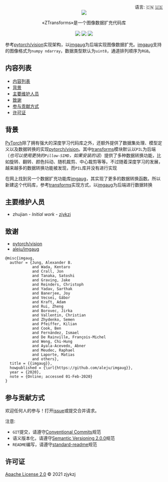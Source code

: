 <div align="right">
  语言:
    🇨🇳
  <a title="英语" href="./README.en.md">🇺🇸</a>
  <!-- <a title="俄语" href="../ru/README.md">🇷🇺</a> -->
</div>

 <div align="center"><a title="" href="https://github.com/ZJCV/ZTransforms.git"><img align="center" src="./imgs/ZTransforms.png"></a></div>

<p align="center">
  «ZTransforms»是一个图像数据扩充代码库
<br>
<br>
  <a href="https://github.com/RichardLitt/standard-readme"><img src="https://img.shields.io/badge/standard--readme-OK-green.svg?style=flat-square"></a>
  <a href="https://conventionalcommits.org"><img src="https://img.shields.io/badge/Conventional%20Commits-1.0.0-yellow.svg"></a>
  <a href="http://commitizen.github.io/cz-cli/"><img src="https://img.shields.io/badge/commitizen-friendly-brightgreen.svg"></a>
</p>

参考[pytorch/vision](https://github.com/pytorch/vision/)实现架构，以[imgaug](https://github.com/aleju/imgaug)为后端实现图像数据扩充。[imgaug](https://github.com/aleju/imgaug)支持的图像格式为`numpy ndarray`，数据类型默认为`uint8`，通道排列顺序为`RGB`。

## 内容列表

- [内容列表](#内容列表)
- [背景](#背景)
- [主要维护人员](#主要维护人员)
- [致谢](#致谢)
- [参与贡献方式](#参与贡献方式)
- [许可证](#许可证)

## 背景

[PyTorch](https://github.com/pytorch/pytorch)除了拥有强大的深度学习代码库之外，还额外提供了数据集处理、模型定义以及数据转换的实现[pytorch/vision](https://github.com/pytorch/vision/)。其中[transforms](https://github.com/pytorch/vision/tree/master/torchvision/transforms)模块默认以`PIL`为后端（*也可以使用更快的`Pillow-SIMD`，如果安装的话*）提供了多种数据转换功能，比如旋转、翻转、颜色抖动、随机裁剪、中心裁剪等等。不过随着深度学习的发展，越来越多的数据转换功能被发现，而`PIL`库并没有进行实现

在网上找到另一个数据扩充功能库[imgaug](https://github.com/aleju/imgaug)，其实现了更多的数据转换函数。所以新建这个代码库，参考[transforms](https://github.com/pytorch/vision/tree/master/torchvision/transforms)实现方式，以[imgaug](https://github.com/aleju/imgaug)为后端进行数据转换

## 主要维护人员

* zhujian - *Initial work* - [zjykzj](https://github.com/zjykzj)

## 致谢

* [pytorch/vision](https://github.com/pytorch/vision)
* [aleju/imgaug](https://github.com/aleju/imgaug)

```
@misc{imgaug,
  author = {Jung, Alexander B.
            and Wada, Kentaro
            and Crall, Jon
            and Tanaka, Satoshi
            and Graving, Jake
            and Reinders, Christoph
            and Yadav, Sarthak
            and Banerjee, Joy
            and Vecsei, Gábor
            and Kraft, Adam
            and Rui, Zheng
            and Borovec, Jirka
            and Vallentin, Christian
            and Zhydenko, Semen
            and Pfeiffer, Kilian
            and Cook, Ben
            and Fernández, Ismael
            and De Rainville, François-Michel
            and Weng, Chi-Hung
            and Ayala-Acevedo, Abner
            and Meudec, Raphael
            and Laporte, Matias
            and others},
  title = {{imgaug}},
  howpublished = {\url{https://github.com/aleju/imgaug}},
  year = {2020},
  note = {Online; accessed 01-Feb-2020}
}
```

## 参与贡献方式

欢迎任何人的参与！打开[issue](https://github.com/zjykzj/ZTransforms/issues)或提交合并请求。

注意:

* `GIT`提交，请遵守[Conventional Commits](https://www.conventionalcommits.org/en/v1.0.0-beta.4/)规范
* 语义版本化，请遵守[Semantic Versioning 2.0.0](https://semver.org)规范
* `README`编写，请遵守[standard-readme](https://github.com/RichardLitt/standard-readme)规范

## 许可证

[Apache License 2.0](LICENSE) © 2021 zjykzj